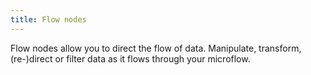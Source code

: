 ```yaml
---
title: Flow nodes
---
```


Flow nodes allow you to direct the flow of data. Manipulate, transform, (re-)direct or filter data as it flows through your microflow.
